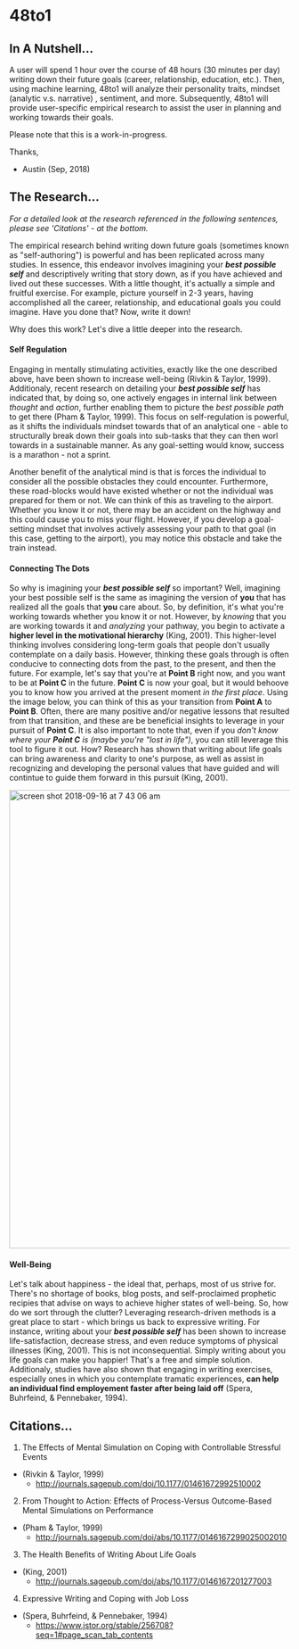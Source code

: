 # 48to1

## In A Nutshell...
A user will spend 1 hour over the course of 48 hours (30 minutes per day) writing down their future goals (career, relationship, education, etc.). Then, using machine learning, 48to1 will analyze their personality traits, mindset (analytic v.s. narrative) , sentiment, and more. Subsequently, 48to1 will provide user-specific empirical research to assist the user in planning and working towards their goals.

Please note that this is a work-in-progress. 

Thanks,
- Austin (Sep, 2018)

## The Research...
_For a detailed look at the research referenced in the following sentences, please see 'Citations' - at the bottom._

The empirical research behind writing down future goals (sometimes known as "self-authoring") is powerful and has been replicated across many studies. In essence, this endeavor involves imagining your ***best possible self*** and descriptively writing that story down, as if you have achieved and lived out these successes. With a little thought, it's actually a simple and fruitful exercise. For example, picture yourself in 2-3 years, having accomplished all the career, relationship, and educational goals you could imagine. Have you done that? Now, write it down!

Why does this work? Let's dive a little deeper into the research. 

#### Self Regulation
Engaging in mentally stimulating activities, exactly like the one described above, have been shown to increase well-being (Rivkin & Taylor, 1999). Additionaly, recent research on detailing your ***best possible self*** has indicated that, by doing so, one actively engages in internal link between *thought* and *action*, further enabling them to picture the *best possible path* to get there (Pham & Taylor, 1999). This focus on self-regulation is powerful, as it shifts the individuals mindset towards that of an analytical one - able to structurally break down their goals into sub-tasks that they can then worl towards in a sustainable manner. As any goal-setting would know, success is a marathon - not a sprint.

Another benefit of the analytical mind is that is forces the individual to consider all the possible obstacles they could encounter. Furthermore, these road-blocks would have existed whether or not the individual was prepared for them or not. We can think of this as traveling to the airport. Whether you know it or not, there may be an accident on the highway and this could cause you to miss your flight. However, if you develop a goal-setting mindset that involves actively assessing your path to that goal (in this case, getting to the airport), you may notice this obstacle and take the train instead. 


#### Connecting The Dots
So why is imagining your ***best possible self*** so important? Well, imagining your best possible self is the same as imagining the version of **you** that has realized all the goals that **you** care about. So, by definition, it's what you're working towards whether you know it or not. However, by *knowing* that you are working towards it and *analyzing* your pathway, you begin to activate a **higher level in the motivational hierarchy** (King, 2001). This higher-level thinking involves considering long-term goals that people don't usually contemplate on a daily basis. However, thinking these goals through is often conducive to connecting dots from the past, to the present, and then the future. For example, let's say that you're at **Point B** right now, and you want to be at **Point C** in the future. **Point C** is now your goal, but it would behoove you to know how you arrived at the present moment *in the first place*. Using the image below, you can think of this as your transition from **Point A** to **Point B**. Often, there are many positive and/or negative lessons that resulted from that transition, and these are be beneficial insights to leverage in your pursuit of **Point C**. It is also important to note that, even if you *don't know where your **Point C** is (maybe you're "lost in life")*, you can still leverage this tool to figure it out. How? Research has shown that writing about life goals can bring awareness and clarity to one's purpose, as well as assist in recognizing and developing the personal values that have guided and will contintue to guide them forward in this pursuit (King, 2001).

<img width="822" alt="screen shot 2018-09-16 at 7 43 06 am" src="https://user-images.githubusercontent.com/34213201/45597639-302edf80-b984-11e8-90e5-393a9d9f9e3b.png">

#### Well-Being
Let's talk about happiness - the ideal that, perhaps, most of us strive for. There's no shortage of books, blog posts, and self-proclaimed prophetic recipies that advise on ways to achieve higher states of well-being. So, how do we sort through the clutter? Leveraging research-driven methods is a great place to start - which brings us back to expressive writing. For instance, writing about your ***best possible self*** has been shown to increase life-satisfaction, decrease stress, and even reduce symptoms of physical illnesses (King, 2001). This is not inconsequential. Simply writing about you life goals can make you happier! That's a free and simple solution. Additionaly, studies have also shown that engaging in writing exercises, especially ones in which you contemplate tramatic experiences, **can help an individual find employement faster after being laid off** (Spera, Buhrfeind, & Pennebaker, 1994). 


## Citations...

1) The Effects of Mental Simulation on Coping with Controllable Stressful Events
- (Rivkin & Taylor, 1999)
  - http://journals.sagepub.com/doi/10.1177/01461672992510002

2) From Thought to Action: Effects of Process-Versus Outcome-Based Mental Simulations on Performance
- (Pham & Taylor, 1999)
  - http://journals.sagepub.com/doi/abs/10.1177/0146167299025002010

3) The Health Benefits of Writing About Life Goals
- (King, 2001)
  - http://journals.sagepub.com/doi/abs/10.1177/0146167201277003

4) Expressive Writing and Coping with Job Loss
- (Spera, Buhrfeind, & Pennebaker, 1994)
  - https://www.jstor.org/stable/256708?seq=1#page_scan_tab_contents
